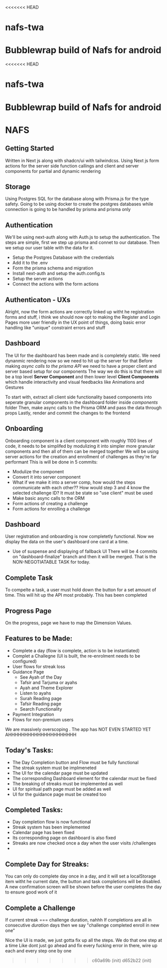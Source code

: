 <<<<<<< HEAD
# nafs-twa
Bubblewrap build of Nafs for android
=======
<<<<<<< HEAD
# nafs-twa
Bubblewrap build of Nafs for android
=======
# NAFS

## Getting Started

Written in Next js along with shadcn/ui with tailwindcss. Using Next js form actions for the server side function callings and client and server components for partial and dynamic rendering

## Storage

Using Postgres SQL for the database along with Prisma.js for the type safety. Going to be using docker to create the postgres databases while connection is going to be handled by prisma and prisma only

## Authentication

We'll be using next-auth along with Auth.js to setup the authentication. The steps are simple, first we step up prisma and connet to our database. Then we setup our user table with the data for it.

- Setup the Postgres Database with the credentials
- Add it to the .env
- Form the prisma schema and migration
- Install next-auth and setup the auth.config.ts
- Setup the server actions
- Connect the actions with the form actions

## Authenticaton - UXs

Alright, now the form actions are correctly linked up witht he registration forms and stuff, i think we should now opt to making the Register and Login Pages more user friendly in the UX point of things, doing basic error handling like "unique" constraint errors and stuff

## Dashboard

The UI for the dashboard has been made and is completely static. We need dynanmic rendering now so we need to hit up the server for that
Before making _async calls to the prisma API_ we need to have a proper client and server based setup for our components
The way we do this is that there will be a top level **Server Component** and then lower level **Client Components** which handle interactivity and visual feedbacks like Animations and Gestures

To start with, extract all client side functionality based components into seperate granular components in the dashboard folder inside _components_ folder
Then, make async calls to the Prisma ORM and pass the data through props
Lastly, render and commit the changes to the frontend

## Onboarding

Onboarding component is a client component with roughly 1100 lines of code, it needs to be simplifed by modulizing it into simpler more granular components and then all of them can be merged together
We will be using server actions for the creation and enrollment of challenges as they're far performant
This is will be done in 5 commits:

- Modulize the component
- Convert it into server component
- What if we make it into a server comp, how would the steps communicate with each other?? How would step 3 and 4 know the selected challenge ID? It must be state so "use client" must be used
- Make basic async calls to the ORM
- Form actions of creating a challenge
- Form actions for enrolling a challenge

## Dashboard

User registration and onboarding is now completetly functional. Now we display the data on the user's dashboard one card at a time.

- Use of suspense and displaying of fallback UI
  There will be 4 commits on "dashboard-finalize" branch and then it will be merged. That is the NON-NEGOTIATABLE TASK for today.

## Complete Task

To compelte a task, a user must hold down the button for a set amount of time. This will hit up the API most probably. This has been completed

## Progress Page

On the progress, page we have to map the Dimension Values.

## Features to be Made:

- Complete a day (flow is complete, action is to be instantiated)
- Complet a Challegne (UI is built, the re-enrolment needs to be configured)
- User flows for streak loss
- Guidance Page
  - See Ayah of the Day
  - Tafsir and Tarjuma or ayahs
  - Ayah and Theme Explorer
  - Listen to ayahs
  - Surah Reading page
  - Tafsir Reading page
  - Search Functionality
- Payment Integration
- Flows for non-premium users

We are massively overscoping . The app has NOT EVEN STARTED YET
AHHHHHHHHHHHHHHHHHHHHH

## Today's Tasks:

- The Day Completion button and Flow must be fully functional
- The streak system must be implmeneted
- The UI for the calendar page must be updated
- The corresponding Dashboard element for the calendar must be fixed
- The breaking of streaks must be implemented as well
- UI for spiritual path page must be added as well
- UI for the guidance page must be created too

## Completed Tasks:

- Day completion flow is now functional
- Streak system has been implemented
- Calendar page has been fixed
- Its corresponding page on dashboard is also fixed
- Streaks are now checked once a day when the user visits /challenges
- 

## Complete Day for Streaks:
You can only do complete day once in a day, and it will set a localStorage item witht he current date, the button and task completions will be disabled. A new confirmation screen will be shown before the user completes the day to ensure good work of it

## Complete a Challenge
If current streak === challenge duration, nahhh
If completions are all in consecutive *duration* days then we say "challenge completed enroll in new one"

Nice the UI is made, we just gotta fix up all the steps. We do that one step at a time
Like dont just go ahead and fix every fucking error in there, wire up each and every step one by one
>>>>>>> c60a69b (init)
>>>>>>> d652b22 (init)
